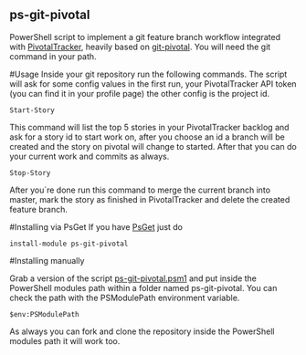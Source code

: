 ps-git-pivotal
--------------
PowerShell script to implement a git feature branch workflow integrated with [PivotalTracker][1], heavily based on [git-pivotal][2].
You will need the git command in your path.

#Usage
Inside your git repository run the following commands. The script will ask for some config values in the first run, your PivotalTracker API token (you can find it in your profile page) the other config is the project id.

    Start-Story
    
This command will list the top 5 stories in your PivotalTracker backlog and ask for a story id to start work on, after you choose an id a branch will be created and the story on pivotal will change to started.
After that you can do your current work and commits as always.

    Stop-Story
    
After you´re done run this command to merge the current branch into master, mark the story as finished in PivotalTracker and delete the created feature branch. 

#Installing via PsGet
If you have [PsGet][4] just do

    install-module ps-git-pivotal

#Installing manually

Grab a version of the script [ps-git-pivotal.psm1][3] and put inside the PowerShell modules path within a folder named ps-git-pivotal. You can check the path with the PSModulePath environment variable.

    $env:PSModulePath
    
As always you can fork and clone the repository inside the PowerShell modules path it will work too.

[1]: https://www.pivotaltracker.com/
[2]: https://github.com/trydionel/git-pivotal
[3]: https://github.com/marciotoshio/ps-git-pivotal/raw/master/ps-git-pivotal.psm1
[4]: http://psget.net/
